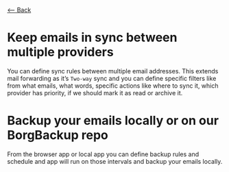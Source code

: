 [⟵ Back](../features.md#features)

# Keep emails in sync between multiple providers

You can define sync rules between multiple email addresses. This extends mail forwarding as it’s `Two-way` sync and you can define specific filters like from what emails, what words, specific actions like where to sync it, which provider has priority, if we should mark it as read or archive it.

# Backup your emails locally or on our BorgBackup repo

From the browser app or local app you can define backup rules and schedule and app will run on those intervals and backup your emails locally.
